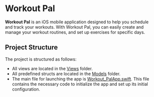 # Workout Pal

**Workout Pal** is an iOS mobile application designed to help you schedule and track your workouts. 
With Workout Pal, you can easily create and manage your workout routines, and set up exercises for specific days.

## Project Structure

The project is structured as follows:

- All views are located in the [Views](Views) folder.
- All predefined structs are located in the [Models](Models) folder.
- The main file for launching the app is [Workout_PalApp.swift](Workout_PalApp.swift). 
    This file contains the necessary code to initialize the app and set up its initial configuration.
